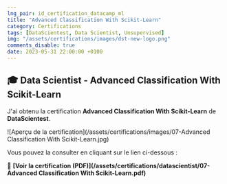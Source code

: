 ```yaml
---
lng_pair: id_certification_datacamp_ml
title: "Advanced Classification With Scikit-Learn"
category: Certifications
tags: [DataScientest, Data Scientist, Unsupervised]
img: "/assets/certifications/images/dst-new-logo.png"
comments_disable: true
date: 2023-05-31 22:00:00 +0100
---
```


## 🎓 Data Scientist - Advanced Classification With Scikit-Learn

J'ai obtenu la certification **Advanced Classification With Scikit-Learn** de **DataScientest**.

![Aperçu de la certification](/assets/certifications/images/07-Advanced Classification With Scikit-Learn.jpg)  

Vous pouvez la consulter en cliquant sur le lien ci-dessous :

📜 **[Voir la certification (PDF)](/assets/certifications/datascientist/07-Advanced Classification With Scikit-Learn.pdf)** 
